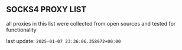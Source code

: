 ## SOCKS4 PROXY LIST

all proxies in this list were collected from open sources and tested for functionality

last update: `2025-01-07 23:36:06.358972+00:00`